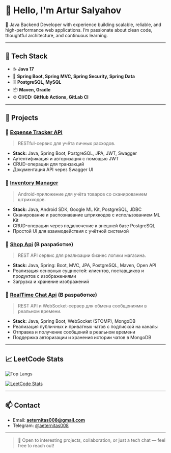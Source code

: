 <!--
Here are some ideas to get you started:

- 🔭 I’m currently working on ...
- 🌱 I’m currently learning ...
- 👯 I’m looking to collaborate on ...
- 🤔 I’m looking for help with ...
- 💬 Ask me about ...
- 📫 How to reach me: ...
- 😄 Pronouns: ...
- ⚡ Fun fact: ...
-->

# 👋 Hello, I'm Artur Salyahov

🎯 Java Backend Developer with experience building scalable, reliable, and high-performance web applications. I’m passionate about clean code, thoughtful architecture, and continuous learning.

---

## 🚀 Tech Stack

- ☕ **Java 17**
- 🧱 **Spring Boot, Spring MVC, Spring Security, Spring Data**
- 🗄️ **PostgreSQL, MySQL**
- 📦 **Maven, Gradle**
- ⚙️ **CI/CD: GitHub Actions, GitLab CI**

---

## 📂 Projects

### 🔹 [Expense Tracker API](https://github.com/aeternitas008/ExpenseTrackerApi)
> RESTful-сервис для учёта личных расходов.
- **Stack:** Java, Spring Boot, PostgreSQL, JPA, JWT, Swagger
- Аутентификация и авторизация с помощью JWT
- CRUD-операции для транзакций
- Документация API через Swagger UI
  
### 🔹 [Inventory Manager](https://github.com/aeternitas008/InventoryManager)
> Android-приложение для учёта товаров со сканированием штрихкодов.
- **Stack:** Java, Android SDK, Google ML Kit, PostgreSQL, JDBC
- Сканирование и распознавание штрихкодов с использованием ML Kit
- CRUD-операции через подключение к внешней базе PostgreSQL
- Простой UI для взаимодействия с учётной системой

### 🔹 [Shop Api](https://github.com/aeternitas008/ShopApi) (В разработке)
> REST API сервис для реализации бизнес логики магазина.
- **Stack:** Java, Spring: Boot, MVC, JPA, PostgreSQL, Maven, Open API 
- Реализация основных сущностей: клиентов, поставщиков и продуктов с изображениями
- Загрузка и хранение изображений

### 🔹 [RealTime Chat Api](https://github.com/aeternitas008/ChatApi) (В разработке)
> REST API и WebSocket-сервер для обмена сообщениями в реальном времени.
- **Stack:** Java, Spring Boot, WebSocket (STOMP), MongoDB
- Реализация публичных и приватных чатов с подпиской на каналы
- Отправка и получение сообщений в реальном времени
- Поддержка авторизации и хранения истории чатов в MongoDB

---
<!--
## 📈 GitHub & LeetCode Stats
-->
## 📈 LeetCode Stats

<!--
[![GitHub stats](https://github-readme-stats.vercel.app/api?username=aeternitas008&show_icons=true&theme=radical)](https://github.com/aeternitas008/github-readme-stats)  
-->
![Top Langs](https://github-readme-stats.vercel.app/api/top-langs/?username=aeternitas008&show_icons=true&theme=vision-friendly-dark&layout=compact)

[![LeetCode Stats](https://leetcard.jacoblin.cool/aeternitas008?theme=dark&font=Cambo&ext=contest)](https://leetcode.com/aeternitas008)

---

## 📫 Contact

- Email: **aeternitas008@gmail.com**
- Telegram: [@aeternitas008](https://t.me/aeternitas008)

---

> 🤝 Open to interesting projects, collaboration, or just a tech chat — feel free to reach out!
